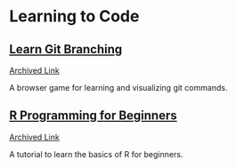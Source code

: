 # Learning to Code

## [Learn Git Branching](https://learngitbranching.js.org/)
[Archived Link](https://web.archive.org/web/20241009005453/https://learngitbranching.js.org/)

A browser game for learning and visualizing git commands.

## [R Programming for Beginners](https://www.youtube.com/watch?v=_V8eKsto3Ug)
[Archived Link](https://web.archive.org/web/20240917235815/https://www.youtube.com/watch?v=_V8eKsto3Ug)

A tutorial to learn the basics of R for beginners.